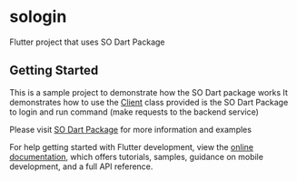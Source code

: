 # sologin

Flutter project that uses SO Dart Package

## Getting Started

This is a sample project to demonstrate how the SO Dart package works
It demonstrates how to use the [Client](https://pub.dev/documentation/so/latest/so/Client-class.html) class provided is the SO Dart Package to login and run command (make requests to the backend service)


Please visit [SO Dart Package](https://pub.dev/packages/so) for more information and examples

For help getting started with Flutter development, view the
[online documentation](https://docs.flutter.dev/), which offers tutorials,
samples, guidance on mobile development, and a full API reference.
